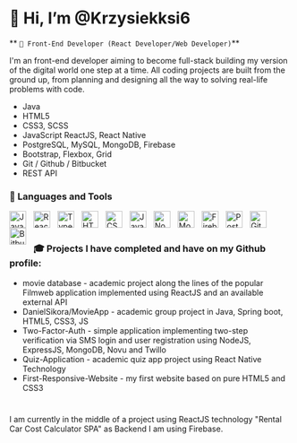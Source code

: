 # 👋 Hi, I’m @Krzysiekksi6

** `👀 Front-End Developer (React Developer/Web Developer)`**

I'm an front-end developer aiming to become full-stack building my version of the digital world one step at a time. 
All coding projects are built from the ground up, from planning and designing all the way to solving real-life problems with code.

- Java
- HTML5
- CSS3, SCSS
- JavaScript ReactJS, React Native
- PostgreSQL, MySQL, MongoDB, Firebase
- Bootstrap, Flexbox, Grid
- Git / Github / Bitbucket
- REST API

### 🧰 Languages and Tools

<img align="left" alt="JavaScript" width="30px" style="padding-right:10px;" src="https://cdn.jsdelivr.net/gh/devicons/devicon/icons/javascript/javascript-plain.svg" />
<img align="left" alt="React" width="30px" style="padding-right:10px;" src="https://cdn.jsdelivr.net/gh/devicons/devicon/icons/react/react-original.svg" />
<img align="left" alt="TypeScript" width="30px" style="padding-right:10px;" src="https://cdn.jsdelivr.net/gh/devicons/devicon/icons/typescript/typescript-plain.svg" />
<img align="left" alt="HTML" width="30px" style="padding-right:10px;" src="https://cdn.jsdelivr.net/gh/devicons/devicon/icons/html5/html5-plain.svg" />
<img align="left" alt="CSS" width="30px" style="padding-right:10px;" src="https://cdn.jsdelivr.net/gh/devicons/devicon/icons/css3/css3-plain.svg" />
<img align="left" alt="Java" width="30px" style="padding-right:10px;" src="https://cdn.jsdelivr.net/gh/devicons/devicon/icons/java/java-original.svg"/>
<img align="left" alt="NodeJS" width="30px" style="padding-right:10px;" src="https://cdn.jsdelivr.net/gh/devicons/devicon/icons/nodejs/nodejs-original.svg" />
<img align="left" alt="Mongo" width="30px" style="padding-right:10px;" src="https://cdn.jsdelivr.net/gh/devicons/devicon/icons/mongodb/mongodb-original-wordmark.svg"/>
<img align="left" alt="Firebase" width="30px" style="padding-right:10px;" src="https://cdn.jsdelivr.net/gh/devicons/devicon/icons/firebase/firebase-plain-wordmark.svg"/>
<img align="left" alt="PostgreSQL" width="30px" style="padding-right:10px;" src="https://cdn.jsdelivr.net/gh/devicons/devicon/icons/postgresql/postgresql-original-wordmark.svg" />
<img align="left" alt="Git" width="30px" style="padding-right:10px;" src="https://cdn.jsdelivr.net/gh/devicons/devicon/icons/git/git-original.svg" />
<img align="left" alt="Bitbucket" width="30px" style="padding-right:10px;" src="https://cdn.jsdelivr.net/gh/devicons/devicon/icons/bitbucket/bitbucket-original.svg" />
<br />

#

### 🎓 Projects I have completed and have on my Github profile:

- movie database - academic project along the lines of the popular Filmweb application implemented using ReactJS and an available external API
- DanielSikora/MovieApp - academic group project in Java, Spring boot, HTML5, CSS3, JS 
- Two-Factor-Auth - simple application implementing two-step verification via SMS login and user registration using NodeJS, ExpressJS, MongoDB, Novu and Twillo
- Quiz-Application - academic quiz app project using React Native Technology
- First-Responsive-Website - my first website based on pure HTML5 and CSS3
 
 #
 I am currently in the middle of a project using ReactJS technology "Rental Car Cost Calculator SPA"
as Backend I am using Firebase.


